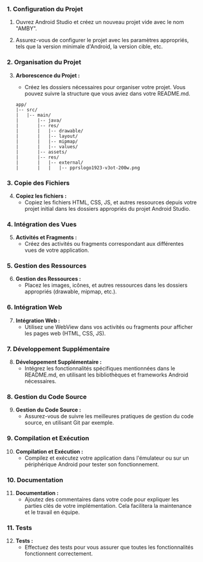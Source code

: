 ### 1. Configuration du Projet

1. Ouvrez Android Studio et créez un nouveau projet vide avec le nom "AMBY".

2. Assurez-vous de configurer le projet avec les paramètres appropriés, tels que la version minimale d'Android, la version cible, etc.

### 2. Organisation du Projet

3. **Arborescence du Projet :**
   - Créez les dossiers nécessaires pour organiser votre projet. Vous pouvez suivre la structure que vous aviez dans votre README.md.

   ```plaintext
   app/
   |-- src/
   |   |-- main/
   |       |-- java/
   |       |-- res/
   |       |   |-- drawable/
   |       |   |-- layout/
   |       |   |-- mipmap/
   |       |   |-- values/
   |       |-- assets/
   |       |-- res/
   |       |   |-- external/
   |       |   |   |-- pprslogo1923-v3ot-200w.png
   ```

### 3. Copie des Fichiers

4. **Copiez les fichiers :**
   - Copiez les fichiers HTML, CSS, JS, et autres ressources depuis votre projet initial dans les dossiers appropriés du projet Android Studio.

### 4. Intégration des Vues

5. **Activités et Fragments :**
   - Créez des activités ou fragments correspondant aux différentes vues de votre application.

### 5. Gestion des Ressources

6. **Gestion des Ressources :**
   - Placez les images, icônes, et autres ressources dans les dossiers appropriés (drawable, mipmap, etc.).

### 6. Intégration Web

7. **Intégration Web :**
   - Utilisez une WebView dans vos activités ou fragments pour afficher les pages web (HTML, CSS, JS).

### 7. Développement Supplémentaire

8. **Développement Supplémentaire :**
   - Intégrez les fonctionnalités spécifiques mentionnées dans le README.md, en utilisant les bibliothèques et frameworks Android nécessaires.

### 8. Gestion du Code Source

9. **Gestion du Code Source :**
   - Assurez-vous de suivre les meilleures pratiques de gestion du code source, en utilisant Git par exemple.

### 9. Compilation et Exécution

10. **Compilation et Exécution :**
    - Compilez et exécutez votre application dans l'émulateur ou sur un périphérique Android pour tester son fonctionnement.

### 10. Documentation

11. **Documentation :**
    - Ajoutez des commentaires dans votre code pour expliquer les parties clés de votre implémentation. Cela facilitera la maintenance et le travail en équipe.

### 11. Tests

12. **Tests :**
    - Effectuez des tests pour vous assurer que toutes les fonctionnalités fonctionnent correctement.
